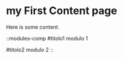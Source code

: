 # my First Content page

Here is some content.

::modules-comp
#titolo1
modulo 1

#titolo2
modulo 2
::
